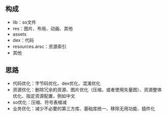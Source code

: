 ## 构成
* lib：so文件
* res：图片、布局、动画、其他
* assets
* dex：代码
* resources.arsc：资源索引
* 其他

## 思路
* 代码优化：字节码优化、dex优化、混淆优化
* 资源优化：删除冗余的资源、图片优化（压缩，或者使用矢量图）、资源整体优化、指定资源配置，例如中文
* so优化：压缩、符号表缩减
* 业务优化：减少不必要的第三方库、基础库统一、移除无用功能、插件化